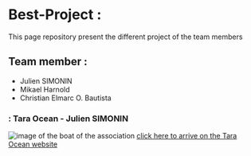 # Best-Project : 
This page repository present the different project of the team members
## Team member :
- Julien SIMONIN
- Mikael Harnold
- Christian Elmarc O. Bautista
### : Tara Ocean - Julien SIMONIN
![image of the boat of the association](https://fondationtaraocean.org/kiosque/tara-oceans-chroniques-expedition-scientifique/)
[click here to arrive on the Tara Ocean website](https://fondationtaraocean.org/)
